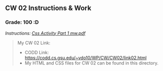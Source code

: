 ## CW 02 Instructions & Work

### Grade: 100 :D

*Instructions: [Css Activity Part 1 mw.pdf](https://github.com/odnaiviv/CSC4370/blob/main/Classworks/CW02/Css%20Activity%20Part%201%20mw.pdf)*

>My CW 02 Link: 
>* CODD Link: https://codd.cs.gsu.edu/~vdo10/WP/CW/CW02/link02.html
>* My HTML and CSS files for CW 02 can be found in this directory.
